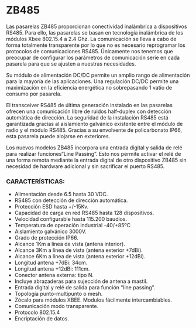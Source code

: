 # ZB485

Las pasarelas ZB485 proporcionan conectividad inalámbrica a dispositivos RS485. Para ello, las pasarelas se basan en tecnología inalámbrica de los módulos Xbee 802.15.4 a 2.4 Ghz. 
La comunicación se lleva a cabo de forma totalmente transparente por lo que no es necesario reprogramar los protocolos de comunicaciones RS485. Únicamente nos tenemos que preocupar de configurar los parámetros de comunicación serie en cada pasarela para que se ajusten a nuestras necesidades.

Su módulo de alimentación DC/DC permite un amplio rango de alimentación para la mayoría de las aplicaciones. Una regulación DC/DC permite una maximización en la eficiencia energética no sobrepasando 1 vatio de consumo por pasarela.

El transceiver RS485 de última generación instalado en las pasarelas ofrecen una comunicación libre de ruidos half-duplex con detección automática de dirección.
La seguridad de la instalación RS485 está garantizada gracias al aislamiento galvánico existente entre el módulo de radio y el módulo RS485.
Gracias a su envolvente de policarbonato IP66, esta pasarela puede alojarse en exteriores.

Los nuevos modelos ZB485 incorpora una entrada digital y salida de relé para realizar funciones“Line Passing”. Esto nos permite activar el relé de una forma remota mediante la entrada digital de otro dispositivo ZB485 sin necesidad de hardware adicional y sin sacrificar el puerto RS485.

### CARACTERÍSTICAS:

* Alimentación desde 6.5 hasta 30 VDC.
* RS485 con detección de dirección automática.
* Protección ESD hasta +/-15Kv.
* Capacidad de carga en red RS485 hasta 128 dispositivos.
* Velocidad configurable hasta 115.200 baudios.
* Temperatura de operación industrial -40/+85ºC
* Aislamiento galvánico 3000V.
* Grado de protección IP66.
* Alcance 1Km a linea de vista (antena interior).
* Alcance 3Km a linea de vista (antena exterior +7dBi).
* Alcance 6Km a linea de vista (antena exterior +12dBi).
* Longitud antena +7dBi: 34cm.
* Longitud antena +12dBi: 111cm.
* Conector antena externa: tipo N.
* Incluye abrazaderas para sujección de antena a mastil.
* Entrada digital y relé de salida para función "line passing".
* Topología punto-multipunto o mesh.
* Zócalo para módulos XBEE. Modulos fácilmente intercambiables.
* Comunicación modo transparente.
* Protocolo 802.15.4
* Encriptación de datos.
